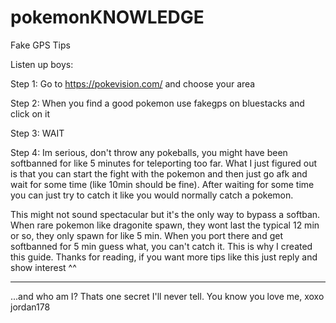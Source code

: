 # pokemonKNOWLEDGE
Fake GPS Tips

Listen up boys:

Step 1: Go to https://pokevision.com/ and choose your area

Step 2: When you find a good pokemon use fakegps on bluestacks and click on it

Step 3: WAIT

Step 4: Im serious, don't throw any pokeballs, you might have been softbanned for like 5 minutes for teleporting too far. What I just figured out is that you can start the fight with the pokemon and then just go afk and wait for some time (like 10min should be fine). After waiting for some time you can just try to catch it like you would normally catch a pokemon.

This might not sound spectacular but it's the only way to bypass a softban. When rare pokemon like dragonite spawn, they wont last the typical 12 min or so, they only spawn for like 5 min. When you port there and get softbanned for 5 min guess what, you can't catch it.
This is why I created this guide. Thanks for reading, if you want more tips like this just reply and show interest ^^



---------------------------------------------------------------------------------------
...and who am I? Thats one secret I'll never tell. You know you love me, xoxo jordan178
